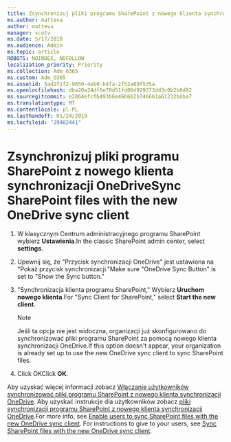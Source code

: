 ```yaml
---
title: Zsynchronizuj pliki programu SharePoint z nowego klienta synchronizacji OneDrive
ms.author: matteva
author: matteva
manager: scotv
ms.date: 5/17/2018
ms.audience: Admin
ms.topic: article
ROBOTS: NOINDEX, NOFOLLOW
localization_priority: Priority
ms.collection: Adm_O365
ms.custom: Adm_O365
ms.assetid: 5ad2f1f2-9650-4eb0-b4fa-2f52a09f535a
ms.openlocfilehash: dba20a24df6e70d51fd06d929373dd3c0b2b6d92
ms.sourcegitcommit: e2864efcfb493b6e46b662b746661a61232bdba7
ms.translationtype: MT
ms.contentlocale: pl-PL
ms.lasthandoff: 01/24/2019
ms.locfileid: "29482441"
---
```

# <a name="sync-sharepoint-files-with-the-new-onedrive-sync-client"></a><span data-ttu-id="0ea32-102">Zsynchronizuj pliki programu SharePoint z nowego klienta synchronizacji OneDrive</span><span class="sxs-lookup"><span data-stu-id="0ea32-102">Sync SharePoint files with the new OneDrive sync client</span></span>

1. <span data-ttu-id="0ea32-103">W klasycznym Centrum administracyjnego programu SharePoint wybierz **Ustawienia**.</span><span class="sxs-lookup"><span data-stu-id="0ea32-103">In the classic SharePoint admin center, select **settings**.</span></span>
    
2. <span data-ttu-id="0ea32-104">Upewnij się, że "Przycisk synchronizacji OneDrive" jest ustawiona na "Pokaż przycisk synchronizacji."</span><span class="sxs-lookup"><span data-stu-id="0ea32-104">Make sure "OneDrive Sync Button" is set to "Show the Sync button."</span></span>
    
3. <span data-ttu-id="0ea32-105">"Synchronizacja klienta programu SharePoint," Wybierz **Uruchom nowego klienta**.</span><span class="sxs-lookup"><span data-stu-id="0ea32-105">For "Sync Client for SharePoint," select **Start the new client**.</span></span>
    
    > [!NOTE]
    > <span data-ttu-id="0ea32-106">Jeśli ta opcja nie jest widoczna, organizacji już skonfigurowano do synchronizować pliki programu SharePoint za pomocą nowego klienta synchronizacji OneDrive.</span><span class="sxs-lookup"><span data-stu-id="0ea32-106">If this option doesn't appear, your organization is already set up to use the new OneDrive sync client to sync SharePoint files.</span></span> 
  
4. <span data-ttu-id="0ea32-107">Click OK</span><span class="sxs-lookup"><span data-stu-id="0ea32-107">Click **OK**.</span></span>
    
<span data-ttu-id="0ea32-p101">Aby uzyskać więcej informacji zobacz [Włączanie użytkowników synchronizować pliki programu SharePoint z nowego klienta synchronizacji OneDrive](https://go.microsoft.com/fwlink/?linkid=866433). Aby uzyskać instrukcje dla użytkowników zobacz [pliki synchronizacji programu SharePoint z nowego klienta synchronizacji OneDrive](https://go.microsoft.com/fwlink/?linkid=866427).</span><span class="sxs-lookup"><span data-stu-id="0ea32-p101">For more info, see [Enable users to sync SharePoint files with the new OneDrive sync client](https://go.microsoft.com/fwlink/?linkid=866433). For instructions to give to your users, see [Sync SharePoint files with the new OneDrive sync client](https://go.microsoft.com/fwlink/?linkid=866427).</span></span>
  

